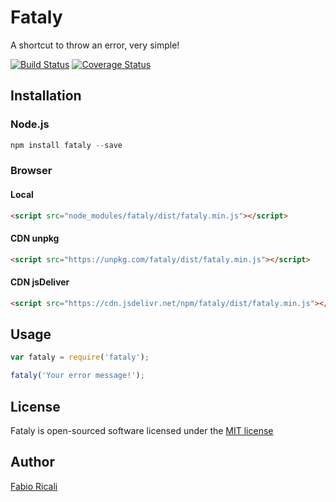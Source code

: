 # Fataly
A shortcut to throw an error, very simple!

[![Build Status](https://travis-ci.org/fabioricali/fataly.svg?branch=master)](https://travis-ci.org/fabioricali/fataly) [![Coverage Status](https://coveralls.io/repos/github/fabioricali/fataly/badge.svg?branch=master)](https://coveralls.io/github/fabioricali/fataly?branch=master)

## Installation

### Node.js
```javascript
npm install fataly --save
```

### Browser

#### Local
```html
<script src="node_modules/fataly/dist/fataly.min.js"></script>
```

#### CDN unpkg
```html
<script src="https://unpkg.com/fataly/dist/fataly.min.js"></script>
```

#### CDN jsDeliver
```html
<script src="https://cdn.jsdelivr.net/npm/fataly/dist/fataly.min.js"></script>
```

## Usage

```javascript
var fataly = require('fataly');

fataly('Your error message!');
```

## License
Fataly is open-sourced software licensed under the [MIT license](http://opensource.org/licenses/MIT)

## Author
[Fabio Ricali](http://rica.li)